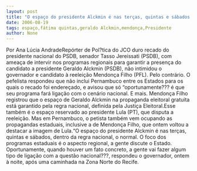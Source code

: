 ```yaml
---
layout: post
title: "O espaço do presidente Alckmin é nas terças, quintas e sábados, diz Mendonça"
date: 2006-08-19
tags: espaço,fátima quintas,geraldo Alckmin,mendonça,Presidente
author: None
---
```

Por Ana Lúcia AndradeRepórter de Pol?tica do JCO duro recado do presidente nacional do PSDB, senador Tasso Jereissati (PSDB), com ameaça de intervir nos programas regionais para garantir a presença do candidato a presidente Geraldo Alckmin (PSDB), não intimidou o governador e candidato à reeleição Mendonça Filho (PFL). Pelo contrário. O pefelista respondeu que não inclui Pernambuco entre os Estados para os quais o recado foi endereçado, e avisou que só “oportunamente??? é que seu programa fará ligação com o cenário nacional. E mais. Mendonça Filho registrou que o espaço de Geraldo Alckmin na propaganda eleitoral gratuita está garantido pela regra nacional, definida pela Justiça Eleitoral.Esse também é o espaço reservado ao presidente Lula (PT), que disputa a reeleição. Mas em Pernambuco, o petista também vem ocupando as propagandas estaduais, inclusive a de Mendonça Filho, que ontem voltou a destacar a imagem de Lula.“O espaço do presidente Alckmin é nas terças, quintas e sábados, dentro da regra nacional, o normal. O foco dos programas estaduais é o aspecto regional, a gente discute o Estado. Oportunamente, quando houver um fato concreto, a gente vai fazer algum tipo de ligação com a questão nacional???, respondeu o governador, ontem à noite, após uma caminhada na Zona Norte do Recife. 
